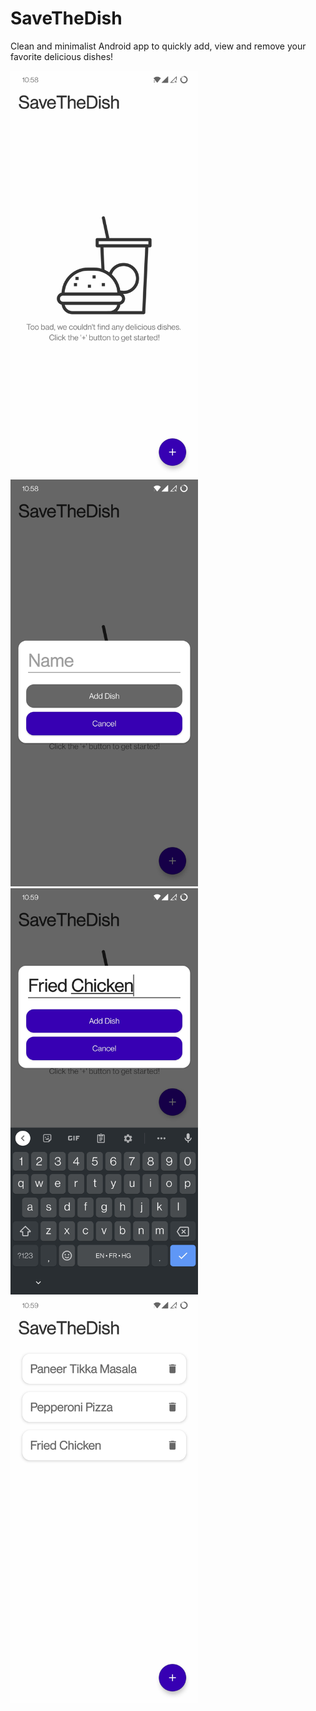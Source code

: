 # SaveTheDish
Clean and minimalist Android app to quickly add, view and remove your favorite delicious dishes!

<p float="left">
  <img src="Screenshots/1.jpg" width="300" />
  <img src="Screenshots/2.jpg" width="300" /> 
  <img src="Screenshots/3.jpg" width="300" />
  <img src="Screenshots/4.jpg" width="300" />
</p>
